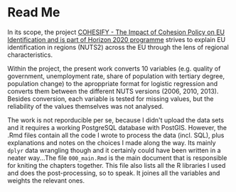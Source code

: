 # Read Me

In its scope, the project [COHESIFY - The Impact of Cohesion Policy on EU Identification and is part of Horizon 2020 programme](http://www.cohesify.eu/) strives to explain EU identification in regions (NUTS2) across the EU through the lens of regional characteristics.

Within the project, the present work converts 10 variables (e.g. quality of government, unemployment rate, share of population with tertiary degree, population change) to the aproppriate format for logistic regression and converts them between the different NUTS versions (2006, 2010, 2013). Besides conversion, each variable is tested for missing values, but the reliability of the values themselves was not analysed.

The work is not reporducible per se, because I didn't upload the data sets and it requires a working PostgreSQL database with PostGIS. However, the .Rmd files contain all the code I wrote to process the data (incl. SQL), plus explanations and notes on the choices I made along the way. Its mainly `dplyr` data wrangling though and it certainly could have been written in a neater way...The file `000_main.Rmd` is the main document that is responsible for kniting the chapters together. This file also lists all the R libraries I used and does the post-processing, so to speak. It joines all the variables and weights the relevant ones.
